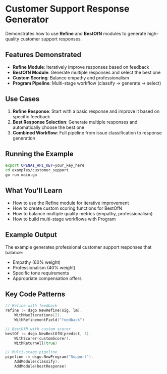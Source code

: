 # Customer Support Response Generator

Demonstrates how to use **Refine** and **BestOfN** modules to generate high-quality customer support responses.

## Features Demonstrated

- **Refine Module**: Iteratively improve responses based on feedback
- **BestOfN Module**: Generate multiple responses and select the best one
- **Custom Scoring**: Balance empathy and professionalism
- **Program Pipeline**: Multi-stage workflow (classify → generate → select)

## Use Cases

1. **Refine Response**: Start with a basic response and improve it based on specific feedback
2. **Best Response Selection**: Generate multiple responses and automatically choose the best one
3. **Combined Workflow**: Full pipeline from issue classification to response generation

## Running the Example

```bash
export OPENAI_API_KEY=your_key_here
cd examples/customer_support
go run main.go
```

## What You'll Learn

- How to use the Refine module for iterative improvement
- How to create custom scoring functions for BestOfN
- How to balance multiple quality metrics (empathy, professionalism)
- How to build multi-stage workflows with Program

## Example Output

The example generates professional customer support responses that balance:
- Empathy (60% weight)
- Professionalism (40% weight)
- Specific tone requirements
- Appropriate compensation offers

## Key Code Patterns

```go
// Refine with feedback
refine := dsgo.NewRefine(sig, lm).
    WithMaxIterations(2).
    WithRefinementField("feedback")

// BestOfN with custom scorer
bestOf := dsgo.NewBestOfN(predict, 3).
    WithScorer(customScorer).
    WithReturnAll(true)

// Multi-stage pipeline
pipeline := dsgo.NewProgram("Support").
    AddModule(classify).
    AddModule(bestResponse)
```

